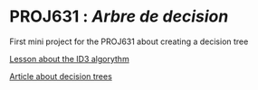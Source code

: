 # PROJ631 : _Arbre de decision_
First mini project for the PROJ631 about creating a decision tree

[Lesson about the ID3 algorythm](https://iq.opengenus.org/id3-algorithm/)

[Article about decision trees](https://towardsdatascience.com/decision-trees-for-classification-id3-algorithm-explained-89df76e72df1)
